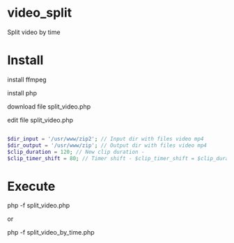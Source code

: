 # video_split

Split video by time

# Install

install ffmpeg

install php

download file split_video.php

edit file split_video.php

```PHP

$dir_input = '/usr/www/zip2'; // Input dir with files video mp4
$dir_output = '/usr/www/zip'; // Output dir with files video mp4
$clip_duration = 120; // New clip duration - 
$clip_timer_shift = 80; // Timer shift - $clip_timer_shift = $clip_duration

```
# Execute

php -f split_video.php

or

php -f split_video_by_time.php 
